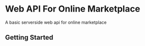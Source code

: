 
# Web API For Online Marketplace 
A basic serverside web api for online marketplace [](https://github.com/doannamthai)

## Getting Started
